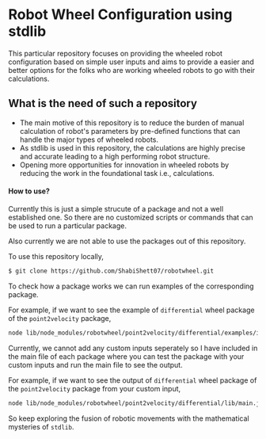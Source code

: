 # Robot Wheel Configuration using stdlib

This particular repository focuses on providing the wheeled robot configuration based on simple user inputs and aims to provide a easier and better options for the folks who are working wheeled robots to go with their calculations.

## What is the need of such a repository

- The main motive of this repository is to reduce the burden of manual calculation of robot's parameters by pre-defined functions that can handle the major types of wheeled robots.
- As stdlib is used in this repository, the calculations are highly precise and accurate leading to a high performing robot structure.
- Opening more opportunities for innovation in wheeled robots by reducing the work in the foundational task i.e., calculations.


#### How to use?

Currently this is just a simple strucute of a package and not a well established one. So there are no customized scripts or commands that can be used to run a particular package.

Also currently we are not able to use the packages out of this repository.

To use this repository locally,

```bash
$ git clone https://github.com/ShabiShett07/robotwheel.git
```

To check how a package works we can run examples of the corresponding package.

For example, if we want to see the example of `differential` wheel package of the `point2velocity` package,

```bash
node lib/node_modules/robotwheel/point2velocity/differential/examples/index.js
```

Currently, we cannot add any custom inputs seperately so I have included in the main file of each package where you can test the package with your custom inputs and run the main file to see the output.

For example, if we want to see the output of `differential` wheel package of the `point2velocity` package from your custom input,

```bash
node lib/node_modules/robotwheel/point2velocity/differential/lib/main.js
```

So keep exploring the fusion of robotic movements with the mathematical mysteries of `stdlib`.